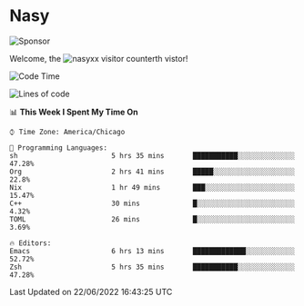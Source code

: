# Nasy

<!--
<p align="center">
<img height="200" src="https://github-readme-stats.vercel.app/api?username=nasyxx&count_private=true&show_icons=true&theme=dracula&include_all_commits=true"/>
<img height="200" src="https://github-readme-stats.vercel.app/api/top-langs/?username=nasyxx&theme=dracula&hide=html,jupyter+notebook&count_private=true&show_icons=true"/>
</p>

  
----------------
-->

![Sponsor](https://img.shields.io/static/v1.svg?label=Sponsor&message=%E2%9D%A4&logo=GitHub&style=flat&color=pink)
 
Welcome, the ![nasyxx visitor counter](https://count.getloli.com/get/@nasyxx?theme=rule34)th vistor!
 
<!--START_SECTION:waka-->
![Code Time](http://img.shields.io/badge/Code%20Time-2%2C492%20hrs%202%20mins-blue)

![Lines of code](https://img.shields.io/badge/From%20Hello%20World%20I%27ve%20Written-5%20Million%20lines%20of%20code-blue)

📊 **This Week I Spent My Time On** 

```text
⌚︎ Time Zone: America/Chicago

💬 Programming Languages: 
sh                       5 hrs 35 mins       ███████████░░░░░░░░░░░░░░   47.28% 
Org                      2 hrs 41 mins       █████░░░░░░░░░░░░░░░░░░░░   22.8% 
Nix                      1 hr 49 mins        ███░░░░░░░░░░░░░░░░░░░░░░   15.47% 
C++                      30 mins             █░░░░░░░░░░░░░░░░░░░░░░░░   4.32% 
TOML                     26 mins             █░░░░░░░░░░░░░░░░░░░░░░░░   3.69%

🔥 Editors: 
Emacs                    6 hrs 13 mins       █████████████░░░░░░░░░░░░   52.72% 
Zsh                      5 hrs 35 mins       ███████████░░░░░░░░░░░░░░   47.28%

```


 Last Updated on 22/06/2022 16:43:25 UTC
<!--END_SECTION:waka-->

<!-- ![visitors](https://visitor-badge.laobi.icu/badge?page_id=nasyxx.nasyxx) -->
